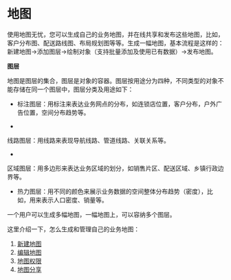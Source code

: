 # 地图
使用地图无忧，您可以生成自己的业务地图，并在线共享和发布这些地图，比如，客户分布图、配送路线图、布局规划图等等。生成一幅地图，基本流程是这样的：新建地图->添加图层->绘制对象（支持批量添加及使用已有数据）->发布地图。

**图层**

地图是图层的集合，图层是对象的容器。图层按用途分为四种，不同类型的对象不能存储在同一个图层中，图层分类及用途如下：

* 标注图层：用标注来表达业务网点的分布，如连锁店位置，客户分布，户外广告位置，空间分布趋势等。

* 
线路图层：用线路来表现导航线路、管道线路、关联关系等。

* 
区域图层：用多边形来表达业务区域的划分，如销售片区、配送区域、乡镇行政边界等。

* 热力图层：用不同的颜色来展示业务数据的空间整体分布趋势（密度），比如，用来表示人口密度、销量等。

一个用户可以生成多幅地图，一幅地图上，可以容纳多个图层。

这里介绍一下，怎么生成和管理自己的业务地图：
1. [新建地图](http://help.dituwuyou.com/new-map.html)
2. [编辑地图](http://help.dituwuyou.com/edit-map.html)
3. [地图权限](http://help.dituwuyou.com/map-permissions.html)
4. [地图分享](http://help.dituwuyou.com/map-embed.html)



